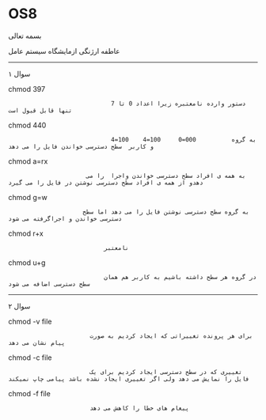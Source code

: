 # OS8

بسمه تعالی      

عاطفه ارژنگی          ازمایشگاه سیستم عامل

_______________________________________________________________________________________________________________________________________________________________________________

سوال ۱

chmod 397                      

                                 دستور وارده نامعتبره زیرا اعداد 0 تا 7  تنها قابل قبول است             

chmod 440                 

                                 4=100    4=100     0=000          به گروه و کاربر  سطح دسترسی خواندن فایل را می دهد
 
chmod a=rx                 

                          به همه ی افراد سطح دسترسی خواندن واجرا  را می دهدو از همه ی افراد سطح دسترسی نوشتن در فایل را می گیرد 

chmod g=w                 

                         به گروه سطح دسترسی نوشتن فایل را می دهد اما سطح دسترسی خواندن و اجراگرفته می شود 

chmod r+x                 

                               نامعتبر                                                             

chmod u+g              

                               در گروه هر سطح داشته باشیم به کاربر هم همان سطح دسترسی اضافه می شود                           

_______________________________________________________________________________________________________________________________________________________________________________
سوال ۲

chmod -v file           

                           برای هر پرونده تغییراتی که ایجاد کردیم به صورت پیام نشان می دهد 

chmod -c file           

                           تغییری که در سطح دسترسی ایجاد کردیم برای یک فایل را نمایش می دهد ولی اگر تغییری ایجاد نشده باشد پیامی چاپ نمیکند

chmod -f file           

                           پیغام های خطا را کاهش می دهد 
